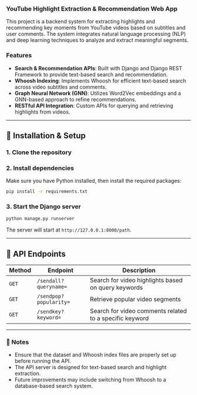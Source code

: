 ### **YouTube Highlight Extraction & Recommendation Web App**  

This project is a backend system for extracting highlights and recommending key moments from YouTube videos based on subtitles and user comments. The system integrates natural language processing (NLP) and deep learning techniques to analyze and extract meaningful segments.  

### **Features**
- **Search & Recommendation APIs**: Built with Django and Django REST Framework to provide text-based search and recommendation.  
- **Whoosh Indexing**: Implements Whoosh for efficient text-based search across video subtitles and comments.  
- **Graph Neural Network (GNN)**: Utilizes Word2Vec embeddings and a GNN-based approach to refine recommendations.  
- **RESTful API Integration**: Custom APIs for querying and retrieving highlights from videos.  

---

## **🔧 Installation & Setup**
### **1. Clone the repository**

### **2. Install dependencies**
Make sure you have Python installed, then install the required packages:
```bash
pip install -r requirements.txt
```

### **3. Start the Django server**
```bash
python manage.py runserver
```
The server will start at `http://127.0.0.1:8000/path`.

---

## **📡 API Endpoints**
| Method | Endpoint | Description |
|--------|----------|-------------|
| `GET` | `/sendall?queryname=` | Search for video highlights based on query keywords |
| `GET` | `/sendpop?popularity=` | Retrieve popular video segments |
| `GET` | `/sendkey?keyword=` | Search for video comments related to a specific keyword |

---

### **📌 Notes**
- Ensure that the dataset and Whoosh index files are properly set up before running the API.
- The API server is designed for text-based search and highlight extraction.
- Future improvements may include switching from Whoosh to a database-based search system.
